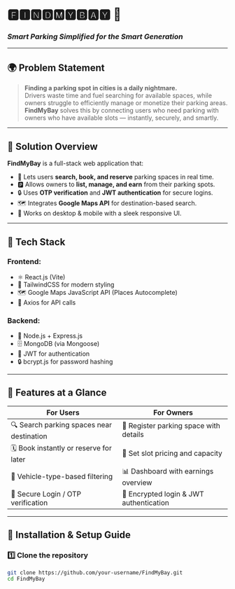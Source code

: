 # 🅵🅸🅽🅳🅼🆈🅱️🅰️🆈 🚗  
### *Smart Parking Simplified for the Smart Generation*

---

## 🌍 Problem Statement

> **Finding a parking spot in cities is a daily nightmare.**  
Drivers waste time and fuel searching for available spaces, while owners struggle to efficiently manage or monetize their parking areas.  
**FindMyBay** solves this by connecting users who need parking with owners who have available slots — instantly, securely, and smartly.

---

## 🚀 Solution Overview

**FindMyBay** is a full-stack web application that:  
- 🧭 Lets users **search, book, and reserve** parking spaces in real time.  
- 🅿️ Allows owners to **list, manage, and earn** from their parking spots.  
- 🔒 Uses **OTP verification** and **JWT authentication** for secure logins.  
- 🗺 Integrates **Google Maps API** for destination-based search.  
- 📱 Works on desktop & mobile with a sleek responsive UI.

---

## 🧠 Tech Stack

### **Frontend:**
- ⚛️ React.js (Vite)
- 🎨 TailwindCSS for modern styling
- 🗺 Google Maps JavaScript API (Places Autocomplete)
- 🔄 Axios for API calls

### **Backend:**
- 🧩 Node.js + Express.js
- 🗄 MongoDB (via Mongoose)
- 🔑 JWT for authentication
- 🔒 bcrypt.js for password hashing

---

## 🧭 Features at a Glance

| For Users | For Owners |
|------------|-------------|
| 🔍 Search parking spaces near destination | 🏢 Register parking space with details |
| 🗓 Book instantly or reserve for later | 💸 Set slot pricing and capacity |
| 🚗 Vehicle-type-based filtering | 📊 Dashboard with earnings overview |
| 🔐 Secure Login / OTP verification | 🔑 Encrypted login & JWT authentication |

---

## 🧰 Installation & Setup Guide

### 1️⃣ Clone the repository
```bash
git clone https://github.com/your-username/FindMyBay.git
cd FindMyBay
